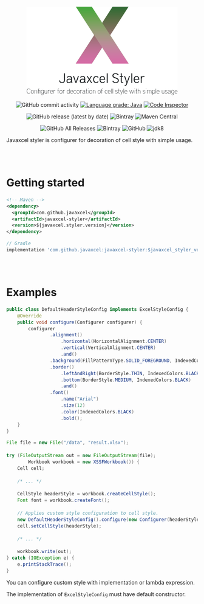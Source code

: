 <p align="center" width="40%">
	<img  src="./src/main/resources/main-image.png" alt="Javaxcel Styler">
</p>




<p align="center">
    <img alt="GitHub commit activity" src="https://img.shields.io/github/commit-activity/m/javaxcel/javaxcel-styler">
    <a href="https://lgtm.com/projects/g/javaxcel/javaxcel-styler/context:java"><img alt="Language grade: Java" src="https://img.shields.io/lgtm/grade/java/g/javaxcel/javaxcel-styler.svg?logo=lgtm&logoWidth=18"/></a>
    <a href="https://frontend.code-inspector.com/project/16362/dashboard"><img alt="Code Inspector" src="https://www.code-inspector.com/project/16362/score/svg"></a>
</p>

<p align="center">
    <img alt="GitHub release (latest by date)" src="https://img.shields.io/github/v/release/javaxcel/javaxcel-styler?label=github">
    <img alt="Bintray" src="https://img.shields.io/bintray/v/imsejin/Javaxcel/javaxcel-styler">
    <img alt="Maven Central" src="https://img.shields.io/maven-central/v/com.github.javaxcel/javaxcel-styler">
</p>

<p align="center">
    <img alt="GitHub All Releases" src="https://img.shields.io/github/downloads/javaxcel/javaxcel-styler/total?label=downloads%20at%20github">
    <img alt="Bintray" src="https://img.shields.io/bintray/dt/imsejin/Javaxcel/javaxcel-styler?label=downloads%20at%20bintray">
    <img alt="GitHub" src="https://img.shields.io/github/license/javaxcel/javaxcel-styler">
    <img alt="jdk8" src="https://img.shields.io/badge/jdk-8-orange">
</p>


Javaxcel styler is configurer for decoration of cell style with simple usage.

<br><br>

# Getting started

```xml
<!-- Maven -->
<dependency>
  <groupId>com.github.javaxcel</groupId>
  <artifactId>javaxcel-styler</artifactId>
  <version>${javaxcel.styler.version}</version>
</dependency>
```

```groovy
// Gradle
implementation 'com.github.javaxcel:javaxcel-styler:$javaxcel_styler_version'
```

<br>

<br>

# Examples

```java
public class DefaultHeaderStyleConfig implements ExcelStyleConfig {
    @Override
    public void configure(Configurer configurer) {
        configurer
            	.alignment()
                    .horizontal(HorizontalAlignment.CENTER)
                    .vertical(VerticalAlignment.CENTER)
            	    .and()
                .background(FillPatternType.SOLID_FOREGROUND, IndexedColors.GREY_25_PERCENT)
                .border()
                    .leftAndRight(BorderStyle.THIN, IndexedColors.BLACK)
                    .bottom(BorderStyle.MEDIUM, IndexedColors.BLACK)
                    .and()
                .font()
                    .name("Arial")
                    .size(12)
                    .color(IndexedColors.BLACK)
                    .bold();
    }
}
```

```java
File file = new File("/data", "result.xlsx");

try (FileOutputStream out = new FileOutputStream(file);
        Workbook workbook = new XSSFWorkbook()) {
    Cell cell;
    
    /* ... */
    
    CellStyle headerStyle = workbook.createCellStyle();
    Font font = workbook.createFont();
    
    // Applies custom style configuration to cell style.
    new DefaultHeaderStyleConfig().configure(new Configurer(headerStyle, font));
    cell.setCellStyle(headerStyle);
    
    /* ... */
    
    workbook.write(out);
} catch (IOException e) {
    e.printStackTrace();
}
```

You can configure custom style with implementation or lambda expression.

The implementation of `ExcelStyleConfig` must have default constructor.

